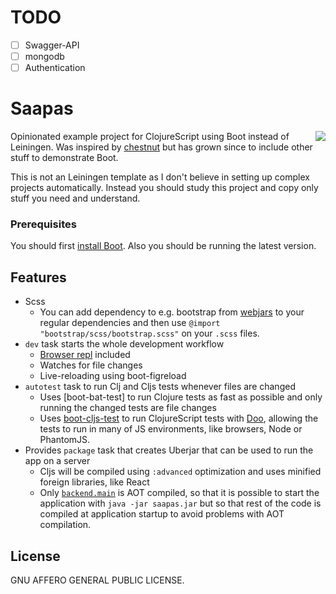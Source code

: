 # TODO

- [ ] Swagger-API
- [ ] mongodb
- [ ] Authentication

# Saapas

<img src="saapas.png" align="right">

Opinionated example project for ClojureScript using Boot instead of Leiningen.
Was inspired by [chestnut] but has grown since to include other stuff to
demonstrate Boot.

This is not an Leiningen template as I don't believe in setting up complex
projects automatically. Instead you should study this project and copy
only stuff you need and understand.

### Prerequisites

You should first [install Boot][install]. Also you should be running the
latest version.

## Features

- Scss
  - You can add dependency to e.g. bootstrap from [webjars] to
    your regular dependencies and then use `@import "bootstrap/scss/bootstrap.scss"`
    on your `.scss` files.
- `dev` task starts the whole development workflow
  - [Browser repl][boot-cljs-repl] included
  - Watches for file changes
  - Live-reloading using boot-figreload
- `autotest` task to run Clj and Cljs tests whenever files are changed
  - Uses [boot-bat-test] to run Clojure tests as fast as possible and only running the changed tests are file changes
  - Uses [boot-cljs-test] to run ClojureScript tests with [Doo], allowing the tests to run in many of JS environments, like browsers, Node or PhantomJS.
- Provides `package` task that creates Uberjar that can be used to run the app on a server
  - Cljs will be compiled using `:advanced` optimization and uses minified foreign libraries, like React
  - Only [`backend.main`](./src/clj/backend/main.clj) is AOT compiled, so that it is possible to start the application with `java -jar saapas.jar` but so that rest of the code is compiled at application startup to avoid problems with AOT compilation.

## License

GNU AFFERO GENERAL PUBLIC LICENSE.

[chestnut]: https://github.com/plexus/chestnut
[install]: https://github.com/boot-clj/boot#install
[component]: https://github.com/stuartsierra/component
[reloaded.repl]: https://github.com/weavejester/reloaded.repl
[compojure]: https://github.com/weavejester/compojure
[reagent]: https://github.com/reagent-project/reagent
[LESS]: http://lesscss.org/
[sass]: http://sass-lang.com/
[less4clj]: https://github.com/Deraen/less4clj
[sass4clj]: https://github.com/Deraen/sass4clj
[webjars]: http://www.webjars.org
[boot-cljs]: https://github.com/boot-clj/boot-cljs
[boot-cljs-repl]: https://github.com/adzerk/boot-cljs-repl
[boot-reload]: https://github.com/adzerk/boot-reload
[boot-alt-test]: https://github.com/metosin/boot-alt-test
[boot-cljs-test]: https://github.com/crisptrutski/boot-cljs-test
[Doo]: https://github.com/bensu/doo

